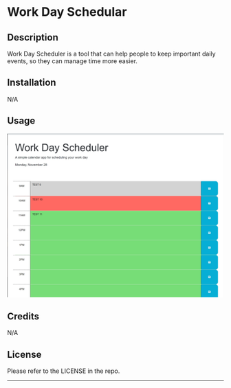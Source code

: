 # Work Day Schedular

## Description

Work Day Scheduler is a tool that can help people to keep important daily events, so they can manage time more easier.

## Installation

N/A

## Usage

![alt text](/assets/img/screenshot.jpg "my screenshot")

## Credits

N/A

## License

Please refer to the LICENSE in the repo.

---

